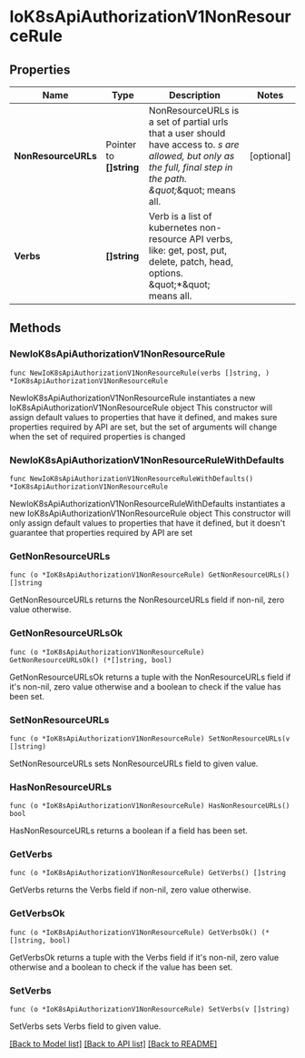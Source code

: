 # IoK8sApiAuthorizationV1NonResourceRule

## Properties

Name | Type | Description | Notes
------------ | ------------- | ------------- | -------------
**NonResourceURLs** | Pointer to **[]string** | NonResourceURLs is a set of partial urls that a user should have access to.  *s are allowed, but only as the full, final step in the path.  \&quot;*\&quot; means all. | [optional] 
**Verbs** | **[]string** | Verb is a list of kubernetes non-resource API verbs, like: get, post, put, delete, patch, head, options.  \&quot;*\&quot; means all. | 

## Methods

### NewIoK8sApiAuthorizationV1NonResourceRule

`func NewIoK8sApiAuthorizationV1NonResourceRule(verbs []string, ) *IoK8sApiAuthorizationV1NonResourceRule`

NewIoK8sApiAuthorizationV1NonResourceRule instantiates a new IoK8sApiAuthorizationV1NonResourceRule object
This constructor will assign default values to properties that have it defined,
and makes sure properties required by API are set, but the set of arguments
will change when the set of required properties is changed

### NewIoK8sApiAuthorizationV1NonResourceRuleWithDefaults

`func NewIoK8sApiAuthorizationV1NonResourceRuleWithDefaults() *IoK8sApiAuthorizationV1NonResourceRule`

NewIoK8sApiAuthorizationV1NonResourceRuleWithDefaults instantiates a new IoK8sApiAuthorizationV1NonResourceRule object
This constructor will only assign default values to properties that have it defined,
but it doesn't guarantee that properties required by API are set

### GetNonResourceURLs

`func (o *IoK8sApiAuthorizationV1NonResourceRule) GetNonResourceURLs() []string`

GetNonResourceURLs returns the NonResourceURLs field if non-nil, zero value otherwise.

### GetNonResourceURLsOk

`func (o *IoK8sApiAuthorizationV1NonResourceRule) GetNonResourceURLsOk() (*[]string, bool)`

GetNonResourceURLsOk returns a tuple with the NonResourceURLs field if it's non-nil, zero value otherwise
and a boolean to check if the value has been set.

### SetNonResourceURLs

`func (o *IoK8sApiAuthorizationV1NonResourceRule) SetNonResourceURLs(v []string)`

SetNonResourceURLs sets NonResourceURLs field to given value.

### HasNonResourceURLs

`func (o *IoK8sApiAuthorizationV1NonResourceRule) HasNonResourceURLs() bool`

HasNonResourceURLs returns a boolean if a field has been set.

### GetVerbs

`func (o *IoK8sApiAuthorizationV1NonResourceRule) GetVerbs() []string`

GetVerbs returns the Verbs field if non-nil, zero value otherwise.

### GetVerbsOk

`func (o *IoK8sApiAuthorizationV1NonResourceRule) GetVerbsOk() (*[]string, bool)`

GetVerbsOk returns a tuple with the Verbs field if it's non-nil, zero value otherwise
and a boolean to check if the value has been set.

### SetVerbs

`func (o *IoK8sApiAuthorizationV1NonResourceRule) SetVerbs(v []string)`

SetVerbs sets Verbs field to given value.



[[Back to Model list]](../README.md#documentation-for-models) [[Back to API list]](../README.md#documentation-for-api-endpoints) [[Back to README]](../README.md)


